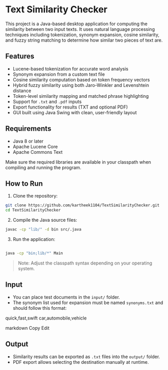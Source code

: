 # Text Similarity Checker

This project is a Java-based desktop application for computing the similarity between two input texts. It uses natural language processing techniques including tokenization, synonym expansion, cosine similarity, and fuzzy string matching to determine how similar two pieces of text are.

## Features

- Lucene-based tokenization for accurate word analysis
- Synonym expansion from a custom text file
- Cosine similarity computation based on token frequency vectors
- Hybrid fuzzy similarity using both Jaro-Winkler and Levenshtein distance
- Token-level similarity mapping and matched phrase highlighting
- Support for `.txt` and `.pdf` inputs
- Export functionality for results (TXT and optional PDF)
- GUI built using Java Swing with clean, user-friendly layout



## Requirements

- Java 8 or later
- Apache Lucene Core
- Apache Commons Text

Make sure the required libraries are available in your classpath when compiling and running the program.

## How to Run

1. Clone the repository:
```bash
git clone https://github.com/kartheek1104/TextSimilarityChecker.git
cd TextSimilarityChecker
```


2. Compile the Java source files:
```bash
javac -cp "lib/" -d bin src/.java
```


3. Run the application:

```bash

java -cp "bin;lib/*" Main
```



> Note: Adjust the classpath syntax depending on your operating system.

## Input

- You can place test documents in the `input/` folder.
- The synonym list used for expansion must be named `synonyms.txt` and should follow this format:

quick,fast,swift
car,automobile,vehicle

markdown
Copy
Edit

## Output

- Similarity results can be exported as `.txt` files into the `output/` folder.
- PDF export allows selecting the destination manually at runtime.
